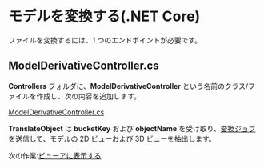 # モデルを変換する(.NET Core)

ファイルを変換するには、1 つのエンドポイントが必要です。

## ModelDerivativeController.cs

**Controllers** フォルダに、**ModelDerivativeController** という名前のクラス/ファイルを作成し、次の内容を追加します。

[ModelDerivativeController.cs](_snippets/viewmodels/netcore/ModelDerivativeController.cs ':include :type=code csharp')

**TranslateObject** は **bucketKey** および **objectName** を受け取り、[変換ジョブ](https://forge.autodesk.com/en/docs/model-derivative/v2/reference/http/job-POST/)を送信して、モデルの 2D ビューおよび 3D ビューを抽出します。 

次の作業:[ビューアに表示する](/ja-JP/viewer/2legged/)
